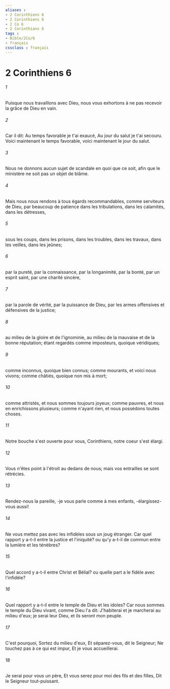 ```yaml
---
aliases : 
- 2 Corinthiens 6
- 2 Corinthiens 6
- 2 Co 6
- 2 Corinthians 6
tags : 
- Bible/2Co/6
- français
cssclass : français
---
```


# 2 Corinthiens 6

###### 1
Puisque nous travaillons avec Dieu, nous vous exhortons à ne pas recevoir la grâce de Dieu en vain.
###### 2
Car il dit: Au temps favorable je t'ai exaucé, Au jour du salut je t'ai secouru. Voici maintenant le temps favorable, voici maintenant le jour du salut.
###### 3
Nous ne donnons aucun sujet de scandale en quoi que ce soit, afin que le ministère ne soit pas un objet de blâme.
###### 4
Mais nous nous rendons à tous égards recommandables, comme serviteurs de Dieu, par beaucoup de patience dans les tribulations, dans les calamités, dans les détresses,
###### 5
sous les coups, dans les prisons, dans les troubles, dans les travaux, dans les veilles, dans les jeûnes;
###### 6
par la pureté, par la connaissance, par la longanimité, par la bonté, par un esprit saint, par une charité sincère,
###### 7
par la parole de vérité, par la puissance de Dieu, par les armes offensives et défensives de la justice;
###### 8
au milieu de la gloire et de l'ignominie, au milieu de la mauvaise et de la bonne réputation; étant regardés comme imposteurs, quoique véridiques;
###### 9
comme inconnus, quoique bien connus; comme mourants, et voici nous vivons; comme châtiés, quoique non mis à mort;
###### 10
comme attristés, et nous sommes toujours joyeux; comme pauvres, et nous en enrichissons plusieurs; comme n'ayant rien, et nous possédons toutes choses.
###### 11
Notre bouche s'est ouverte pour vous, Corinthiens, notre coeur s'est élargi.
###### 12
Vous n'êtes point à l'étroit au dedans de nous; mais vos entrailles se sont rétrécies.
###### 13
Rendez-nous la pareille, -je vous parle comme à mes enfants, -élargissez-vous aussi!
###### 14
Ne vous mettez pas avec les infidèles sous un joug étranger. Car quel rapport y a-t-il entre la justice et l'iniquité? ou qu'y a-t-il de commun entre la lumière et les ténèbres?
###### 15
Quel accord y a-t-il entre Christ et Bélial? ou quelle part a le fidèle avec l'infidèle?
###### 16
Quel rapport y a-t-il entre le temple de Dieu et les idoles? Car nous sommes le temple du Dieu vivant, comme Dieu l'a dit: J'habiterai et je marcherai au milieu d'eux; je serai leur Dieu, et ils seront mon peuple.
###### 17
C'est pourquoi, Sortez du milieu d'eux, Et séparez-vous, dit le Seigneur; Ne touchez pas à ce qui est impur, Et je vous accueillerai.
###### 18
Je serai pour vous un père, Et vous serez pour moi des fils et des filles, Dit le Seigneur tout-puissant.
